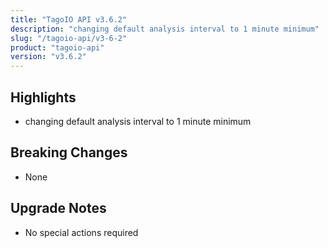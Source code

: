 ```yaml
---
title: "TagoIO API v3.6.2"
description: "changing default analysis interval to 1 minute minimum"
slug: "/tagoio-api/v3-6-2"
product: "tagoio-api"
version: "v3.6.2"
---
```


## Highlights

- changing default analysis interval to 1 minute minimum

## Breaking Changes

- None

## Upgrade Notes

- No special actions required
